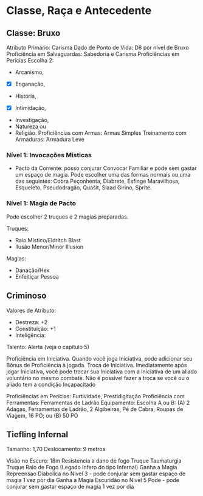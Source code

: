 # Classe, Raça e Antecedente

## Classe: Bruxo
Atributo Primário: Carisma
Dado de Ponto de Vida: D8 por nível de Bruxo
Proficiência em Salvaguardas: Sabedoria e Carisma
Proficiências em Perícias Escolha 2: 
- Arcanismo,
- [x] Enganação, 
- História,
- [x] Intimidação, 
- Investigação,
- Natureza ou 
- Religião.
Proficiências com Armas: Armas Simples
Treinamento com Armaduras: Armadura Leve

### Nível 1: Invocações Místicas

- Pacto da Corrente: posso conjurar Convocar Familiar e pode sem gastar um espaço de magia. Pode escolher uma das formas normais ou uma das seguintes: Cobra Peçonhenta, Diabrete, Esfinge Maravilhosa, Esqueleto, Pseudodragão, Quasit, Slaad Girino, Sprite.

### Nível 1: Magia de Pacto

Pode escolher 2 truques e 2 magias preparadas.

Truques:
- Raio Místico/Eldritch Blast
- Ilusão Menor/Minor Illusion

Magias:
- Danação/Hex
- Enfeitiçar Pessoa

## Criminoso 
Valores de Atributo: 
 - Destreza: +2 
 - Constituição: +1
 - Inteligência:
 
Talento: Alerta (veja o capítulo 5)

Proficiência em Iniciativa. Quando você joga Iniciativa,
pode adicionar seu Bônus de Proficiência à jogada.
Troca de Iniciativa. Imediatamente após jogar Iniciativa,
você pode trocar sua Iniciativa com a Iniciativa
de um aliado voluntário no mesmo combate. Não é
possível fazer a troca se você ou o aliado tem a condição
Incapacitado

Proficiências em Perícias: Furtividade, Prestidigitação
Proficiência com Ferramentas: Ferramentas de Ladrão
Equipamento: Escolha A ou B: (A) 2 Adagas, Ferramentas de
Ladrão, 2 Algibeiras, Pé de Cabra, Roupas de Viagem, 16
PO; ou (B) 50 PO

## Tiefling Infernal

Tamanho: 1,70
Deslocamento: 9 metros

Visão no Escuro: 18m
Resistencia a dano de fogo
Truque Taumaturgia
Truque Raio de Fogo (Legado Infero do tipo Infernal)
Ganha a Magia Repreensao Diabolica no Nivel 3 - pode conjurar sem gastar espaço de magia 1 vez por dia 
Ganha a Magia Escuridão no Nivel 5 Pode - pode conjurar sem gastar espaço de magia 1 vez por dia 